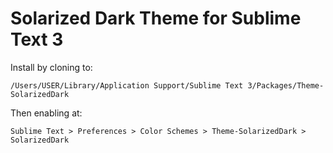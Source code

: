 Solarized Dark Theme for Sublime Text 3
=======================================

Install by cloning to:
```
/Users/USER/Library/Application Support/Sublime Text 3/Packages/Theme-SolarizedDark
```

Then enabling at:
```
Sublime Text > Preferences > Color Schemes > Theme-SolarizedDark > SolarizedDark
```